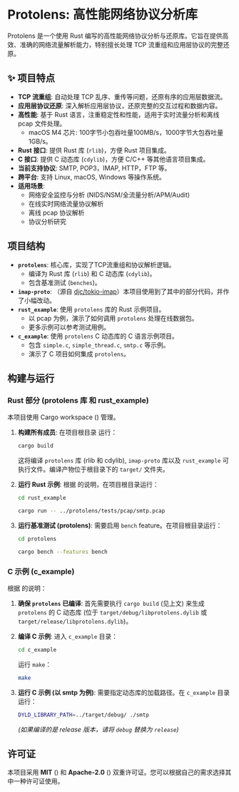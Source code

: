 # Protolens: 高性能网络协议分析库

Protolens 是一个使用 Rust 编写的高性能网络协议分析与还原库。它旨在提供高效、准确的网络流量解析能力，特别擅长处理 TCP 流重组和应用层协议的完整还原。

## ✨ 项目特点

*   **TCP 流重组**: 自动处理 TCP 乱序、重传等问题，还原有序的应用层数据流。
*   **应用层协议还原**: 深入解析应用层协议，还原完整的交互过程和数据内容。
*   **高性能**: 基于 Rust 语言，注重稳定性和性能，适用于实时流量分析和离线 pcap 文件处理。
    * macOS M4 芯片: 100字节小包吞吐量100MB/s，1000字节大包吞吐量1GB/s。
*   **Rust 接口**: 提供 Rust 库 (`rlib`)，方便 Rust 项目集成。
*   **C 接口**: 提供 C 动态库 (`cdylib`)，方便 C/C++ 等其他语言项目集成。
*   **当前支持协议**: SMTP, POP3，IMAP, HTTP，FTP 等。
*   **跨平台**: 支持 Linux, macOS, Windows 等操作系统。
*   **适用场景**:
    *   网络安全监控与分析 (NIDS/NSM/全流量分析/APM/Audit)
    *   在线实时网络流量协议解析
    *   离线 pcap 协议解析
    *   协议分析研究

## 项目结构

- **`protolens`**: <mcfolder name="protolens" path="protolens"></mcfolder> 核心库，实现了TCP流重组和协议解析逻辑。
    - 编译为 Rust 库 (`rlib`) 和 C 动态库 (`cdylib`)。
    - 包含基准测试 (`benches`)。
- **`imap-proto`**: <mcfolder name="imap-proto" path="imap-proto"></mcfolder> （源自 [djc/tokio-imap](https://github.com/djc/tokio-imap)）本项目使用到了其中的部分代码，并作了小幅改动。
- **`rust_example`**: <mcfolder name="rust_example" path="rust_example"></mcfolder> 使用 `protolens` 库的 Rust 示例项目。
    - 以 pcap 为例，演示了如何调用 `protolens` 处理在线数据包。
    - 更多示例可以参考测试用例。
- **`c_example`**: <mcfolder name="c_example" path="c_example"></mcfolder> 使用 `protolens` C 动态库的 C 语言示例项目。
    - 包含 `simple.c`, `simple_thread.c`, `smtp.c` 等示例。
    - 演示了 C 项目如何集成 `protolens`。

## 构建与运行

### Rust 部分 (protolens 库 和 rust_example)

本项目使用 Cargo workspace (<mcfile name="Cargo.toml" path="Cargo.toml"></mcfile>) 管理。

1.  **构建所有成员**:
    在项目根目录 <mcfolder name="protolens" path="."></mcfolder> 运行：
    ```bash
    cargo build
    ```
    这将编译 `protolens` 库 (rlib 和 cdylib), `imap-proto` 库以及 `rust_example` 可执行文件。编译产物位于根目录下的 `target/` 文件夹。

2.  **运行 Rust 示例**:
    根据 <mcfile name="README" path="rust_example/README"></mcfile> 的说明，在项目根目录运行：
    ```bash
    cd rust_example
    ```
    ```bash
    cargo run -- ../protolens/tests/pcap/smtp.pcap
    ```

3.  **运行基准测试 (protolens)**:
    需要启用 `bench` feature。在项目根目录运行：
    ```bash
    cd protolens
    ```
    ```bash
    cargo bench --features bench
    ```

### C 示例 (c_example)

根据 <mcfile name="README" path="c_example/README"></mcfile> 的说明：

1.  **确保 `protolens` 已编译**:
    首先需要执行 `cargo build` (见上文) 来生成 `protolens` 的 C 动态库 (位于 `target/debug/libprotolens.dylib` 或 `target/release/libprotolens.dylib`)。

2.  **编译 C 示例**:
    进入 `c_example` 目录：
    ```bash
    cd c_example
    ```
    运行 `make`：
    ```bash
    make
    ```

3.  **运行 C 示例 (以 smtp 为例)**:
    需要指定动态库的加载路径。在 `c_example` 目录运行：
    ```bash
    DYLD_LIBRARY_PATH=../target/debug/ ./smtp
    ```
    *(如果编译的是 release 版本，请将 `debug` 替换为 `release`)*

## 许可证

本项目采用 **MIT** (<mcfile name="LICENSE-MIT" path="LICENSE-MIT"></mcfile>) 和 **Apache-2.0** (<mcfile name="LICENSE-APACHE" path="LICENSE-APACHE"></mcfile>) 双重许可证。您可以根据自己的需求选择其中一种许可证使用。